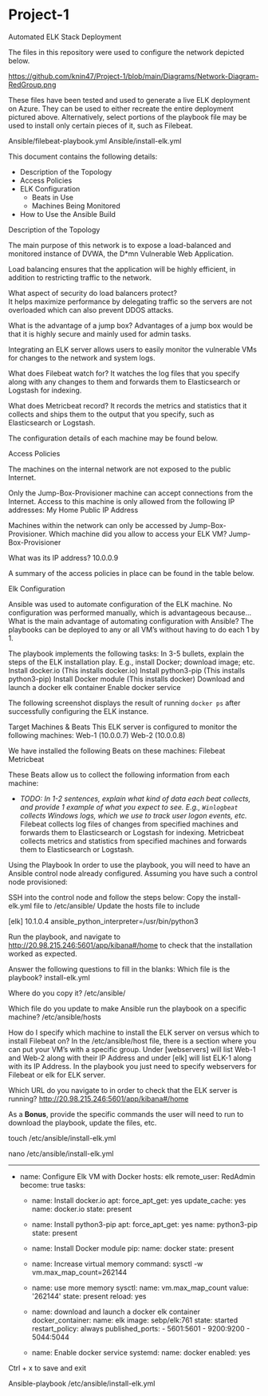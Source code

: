 # Project-1
Automated ELK Stack Deployment

The files in this repository were used to configure the network depicted below.

https://github.com/knin47/Project-1/blob/main/Diagrams/Network-Diagram-RedGroup.png

These files have been tested and used to generate a live ELK deployment on Azure. They can be used to either recreate the entire deployment pictured above. Alternatively, select portions of the playbook file may be used to install only certain pieces of it, such as Filebeat.

Ansible/filebeat-playbook.yml
Ansible/install-elk.yml

This document contains the following details:
- Description of the Topology
- Access Policies
- ELK Configuration
  - Beats in Use
  - Machines Being Monitored
- How to Use the Ansible Build


Description of the Topology

The main purpose of this network is to expose a load-balanced and monitored instance of DVWA, the D*mn Vulnerable Web Application.

Load balancing ensures that the application will be highly efficient, in addition to restricting traffic to the network.

What aspect of security do load balancers protect?<br>
It helps maximize performance by delegating traffic so the servers are not overloaded which can also prevent DDOS attacks.

What is the advantage of a jump box?
Advantages of a jump box would be that it is highly secure and mainly used for admin tasks.

Integrating an ELK server allows users to easily monitor the vulnerable VMs for changes to the network and system logs.

What does Filebeat watch for?
It watches the log files that you specify along with any changes to them and forwards them to Elasticsearch or Logstash for indexing.

What does Metricbeat record?
It records the metrics and statistics that it collects and ships them to the output that you specify, such as Elasticsearch or Logstash.

The configuration details of each machine may be found below.




Access Policies

The machines on the internal network are not exposed to the public Internet. 

Only the Jump-Box-Provisioner machine can accept connections from the Internet. Access to this machine is only allowed from the following IP addresses:
My Home Public IP Address

Machines within the network can only be accessed by Jump-Box-Provisioner.
Which machine did you allow to access your ELK VM?
Jump-Box-Provisioner

What was its IP address?
10.0.0.9

A summary of the access policies in place can be found in the table below.



Elk Configuration

Ansible was used to automate configuration of the ELK machine. No configuration was performed manually, which is advantageous because...
What is the main advantage of automating configuration with Ansible?
The playbooks can be deployed to any or all VM’s without having to do each 1 by 1.

The playbook implements the following tasks:
In 3-5 bullets, explain the steps of the ELK installation play. E.g., install Docker; download image; etc.
Install docker.io (This installs docker.io)
Install python3-pip (This installs python3-pip)
Install Docker module (This installs docker)
Download and launch a docker elk container
Enable docker service

The following screenshot displays the result of running `docker ps` after successfully configuring the ELK instance.



Target Machines & Beats
This ELK server is configured to monitor the following machines:
Web-1 (10.0.0.7)
Web-2 (10.0.0.8)

We have installed the following Beats on these machines:
Filebeat 
Metricbeat

These Beats allow us to collect the following information from each machine:
- _TODO: In 1-2 sentences, explain what kind of data each beat collects, and provide 1 example of what you expect to see. E.g., `Winlogbeat` collects Windows logs, which we use to track user logon events, etc._
Filebeat collects log files of changes from specified machines and forwards them to Elasticsearch or Logstash for indexing.
Metricbeat collects metrics and statistics from specified machines and forwards them to Elasticsearch or Logstash.

Using the Playbook
In order to use the playbook, you will need to have an Ansible control node already configured. Assuming you have such a control node provisioned: 

SSH into the control node and follow the steps below:
Copy the install-elk.yml file to /etc/ansible/
Update the hosts file to include

[elk]
10.1.0.4 ansible_python_interpreter=/usr/bin/python3

Run the playbook, and navigate to http://20.98.215.246:5601/app/kibana#/home to check that the installation worked as expected.

Answer the following questions to fill in the blanks:
Which file is the playbook?
install-elk.yml

Where do you copy it?
/etc/ansible/

Which file do you update to make Ansible run the playbook on a specific machine?
/etc/ansible/hosts

How do I specify which machine to install the ELK server on versus which to install Filebeat on?
In the /etc/ansible/host file, there is a section where you can put your VM’s with a specific group.
Under [webservers] will list Web-1 and Web-2 along with their IP Address and under [elk] will list ELK-1 along with its IP Address.
In the playbook you just need to specify webservers for Filebeat or elk for ELK server.

Which URL do you navigate to in order to check that the ELK server is running?
http://20.98.215.246:5601/app/kibana#/home

As a **Bonus**, provide the specific commands the user will need to run to download the playbook, update the files, etc.

touch /etc/ansible/install-elk.yml

nano /etc/ansible/install-elk.yml

---
- name: Configure Elk VM with Docker
  hosts: elk
  remote_user: RedAdmin
  become: true
  tasks:
  - name: Install docker.io
    apt:
      force_apt_get: yes
      update_cache: yes
      name: docker.io
      state: present

  - name: Install python3-pip
    apt:
      force_apt_get: yes
      name: python3-pip
      state: present
 
  - name: Install Docker module
    pip:
      name: docker
      state: present
 
  - name: Increase virtual memory
    command: sysctl -w vm.max_map_count=262144

  - name: use more memory
    sysctl:
      name: vm.max_map_count
      value: '262144'
      state: present
      reload: yes

  - name: download and launch a docker elk container
    docker_container:
      name: elk
      image: sebp/elk:761
      state: started
      restart_policy: always
      published_ports:
        - 5601:5601
        - 9200:9200
        - 5044:5044
 
  - name: Enable docker service
    systemd:
      name: docker
      enabled: yes

Ctrl + x  to save and exit

Ansible-playbook /etc/ansible/install-elk.yml

